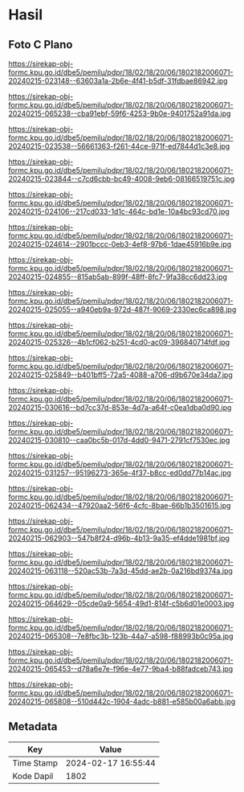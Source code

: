 # Hasil

## Foto C Plano

https://sirekap-obj-formc.kpu.go.id/dbe5/pemilu/pdpr/18/02/18/20/06/1802182006071-20240215-023148--63603a1a-2b6e-4f41-b5df-31fdbae86942.jpg

https://sirekap-obj-formc.kpu.go.id/dbe5/pemilu/pdpr/18/02/18/20/06/1802182006071-20240215-065238--cba91ebf-59f6-4253-9b0e-9401752a91da.jpg

https://sirekap-obj-formc.kpu.go.id/dbe5/pemilu/pdpr/18/02/18/20/06/1802182006071-20240215-023538--56661363-f261-44ce-971f-ed7844d1c3e8.jpg

https://sirekap-obj-formc.kpu.go.id/dbe5/pemilu/pdpr/18/02/18/20/06/1802182006071-20240215-023844--c7cd6cbb-bc49-4008-9eb6-08166519751c.jpg

https://sirekap-obj-formc.kpu.go.id/dbe5/pemilu/pdpr/18/02/18/20/06/1802182006071-20240215-024106--217cd033-1d1c-464c-bd1e-10a4bc93cd70.jpg

https://sirekap-obj-formc.kpu.go.id/dbe5/pemilu/pdpr/18/02/18/20/06/1802182006071-20240215-024614--2901bccc-0eb3-4ef8-97b6-1dae45916b9e.jpg

https://sirekap-obj-formc.kpu.go.id/dbe5/pemilu/pdpr/18/02/18/20/06/1802182006071-20240215-024855--815ab5ab-899f-48ff-8fc7-9fa38cc6dd23.jpg

https://sirekap-obj-formc.kpu.go.id/dbe5/pemilu/pdpr/18/02/18/20/06/1802182006071-20240215-025055--a940eb9a-972d-487f-9069-2330ec6ca898.jpg

https://sirekap-obj-formc.kpu.go.id/dbe5/pemilu/pdpr/18/02/18/20/06/1802182006071-20240215-025326--4b1cf062-b251-4cd0-ac09-396840714fdf.jpg

https://sirekap-obj-formc.kpu.go.id/dbe5/pemilu/pdpr/18/02/18/20/06/1802182006071-20240215-025849--b401bff5-72a5-4088-a706-d9b670e34da7.jpg

https://sirekap-obj-formc.kpu.go.id/dbe5/pemilu/pdpr/18/02/18/20/06/1802182006071-20240215-030616--bd7cc37d-853e-4d7a-a64f-c0ea1dba0d90.jpg

https://sirekap-obj-formc.kpu.go.id/dbe5/pemilu/pdpr/18/02/18/20/06/1802182006071-20240215-030810--caa0bc5b-017d-4dd0-9471-2791cf7530ec.jpg

https://sirekap-obj-formc.kpu.go.id/dbe5/pemilu/pdpr/18/02/18/20/06/1802182006071-20240215-031257--95196273-365e-4f37-b8cc-ed0dd77b14ac.jpg

https://sirekap-obj-formc.kpu.go.id/dbe5/pemilu/pdpr/18/02/18/20/06/1802182006071-20240215-062434--47920aa2-56f6-4cfc-8bae-66b1b3501615.jpg

https://sirekap-obj-formc.kpu.go.id/dbe5/pemilu/pdpr/18/02/18/20/06/1802182006071-20240215-062903--547b8f24-d96b-4b13-9a35-ef4dde1981bf.jpg

https://sirekap-obj-formc.kpu.go.id/dbe5/pemilu/pdpr/18/02/18/20/06/1802182006071-20240215-063118--520ac53b-7a3d-45dd-ae2b-0a216bd9374a.jpg

https://sirekap-obj-formc.kpu.go.id/dbe5/pemilu/pdpr/18/02/18/20/06/1802182006071-20240215-064629--05cde0a9-5654-49d1-814f-c5b6d01e0003.jpg

https://sirekap-obj-formc.kpu.go.id/dbe5/pemilu/pdpr/18/02/18/20/06/1802182006071-20240215-065308--7e8fbc3b-123b-44a7-a598-f88993b0c95a.jpg

https://sirekap-obj-formc.kpu.go.id/dbe5/pemilu/pdpr/18/02/18/20/06/1802182006071-20240215-065453--d78a6e7e-f96e-4e77-9ba4-b88fadceb743.jpg

https://sirekap-obj-formc.kpu.go.id/dbe5/pemilu/pdpr/18/02/18/20/06/1802182006071-20240215-065808--510d442c-1904-4adc-b881-e585b00a6abb.jpg


## Metadata

| Key        | Value               |
| ---------- | ------------------- |
| Time Stamp | 2024-02-17 16:55:44 |
| Kode Dapil | 1802                |



